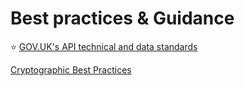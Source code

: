# Best practices & Guidance

⭐️ [GOV.UK's API technical and data standards](https://www.gov.uk/guidance/gds-api-technical-and-data-standards)

[Cryptographic Best Practices](https://gist.github.com/atoponce/07d8d4c833873be2f68c34f9afc5a78a)
